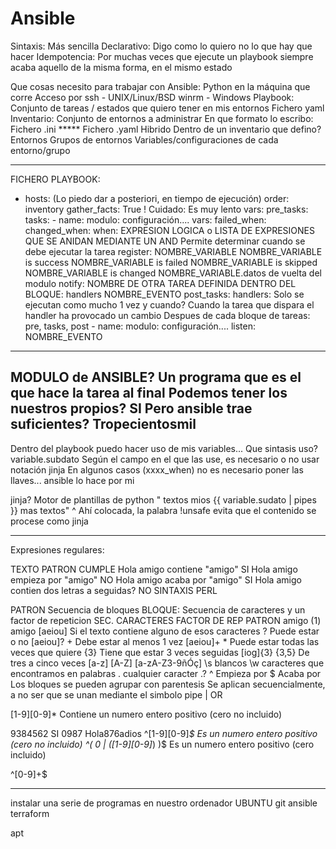 # Ansible

Sintaxis:
    Más sencilla
    Declarativo:
        Digo como lo quiero no lo que hay que hacer
    Idempotencia:
        Por muchas veces que ejecute un playbook siempre acaba 
        aquello de la misma forma, en el mismo estado

Que cosas necesito para trabajar con Ansible:
    Python en la máquina que corre
    Acceso por ssh - UNIX/Linux/BSD
               winrm - Windows
    Playbook:
        Conjunto de tareas / estados que quiero tener en mis entornos
        Fichero yaml
    Inventario:
        Conjunto de entornos a administrar
        En que formato lo escribo:
            Fichero .ini *****
            Fichero .yaml
            Hibrido
        Dentro de un inventario que defino?
            Entornos
            Grupos de entornos
            Variables/configuraciones de cada entorno/grupo

---
FICHERO PLAYBOOK:
-   hosts: (Lo piedo dar a posteriori, en tiempo de ejecución)
    order: inventory
    gather_facts: True ! Cuidado: Es muy lento
    vars: 
    pre_tasks:
    tasks:
        - name:
          modulo: configuración.... 
          vars:
          failed_when:
          changed_when:
          when: EXPRESION LOGICA o LISTA DE EXPRESIONES QUE SE ANIDAN MEDIANTE UN AND
                Permite determinar cuando se debe ejecutar la tarea
          register: NOMBRE_VARIABLE
            NOMBRE_VARIABLE is success
            NOMBRE_VARIABLE is failed
            NOMBRE_VARIABLE is skipped
            NOMBRE_VARIABLE is changed
            NOMBRE_VARIABLE.datos de vuelta del modulo
          notify: NOMBRE DE OTRA TAREA DEFINIDA DENTRO DEL BLOQUE: handlers
                  NOMBRE_EVENTO
    post_tasks:
    handlers:    Solo se ejecutan como mucho 1 vez y cuando?
                 Cuando la tarea que dispara el handler ha provocado un cambio
                 Despues de cada bloque de tareas: pre, tasks, post
        - name:
          modulo: configuración.... 
          listen: NOMBRE_EVENTO
---
MODULO de ANSIBLE? 
Un programa que es el que hace la tarea al final
Podemos tener los nuestros propios? SI
Pero ansible trae suficientes? Tropecientosmil 
---
Dentro del playbook puedo hacer uso de mis variables... Que sintasis uso?
    variable.subdato
    Según el campo en el que las use, es necesario o no usar notación jinja
En algunos casos (xxxx_when) no es necesario poner las llaves... ansible lo hace por mi

jinja? Motor de plantillas de python
    " textos mios {{ variable.sudato | pipes }} mas textos"
    ^ Ahí colocada, la palabra !unsafe evita que el contenido se procese como jinja
    
---
Expresiones regulares:             

TEXTO                                    PATRON                         CUMPLE
Hola amigo                                  contiene "amigo"                SI
Hola amigo                                  empieza por "amigo"             NO
Hola amigo                                  acaba por "amigo"               SI
Hola amigo                                  contien dos letras a seguidas?  NO
                                            SINTAXIS PERL

PATRON Secuencia de bloques
BLOQUE:
    Secuencia de caracteres y un factor de repeticion
                            SEC. CARACTERES     FACTOR DE REP       PATRON
                            amigo               (1)                 amigo
                            [aeiou]     Si el texto contiene alguno de esos caracteres
                                                ?   Puede estar o no
                                                                    [aeiou]?
                                                +   Debe estar al menos 1 vez
                                                                    [aeiou]+
                                                *   Puede estar todas las veces que quiere
                                                {3} Tiene que estar 3 veces seguidas
                                                                    [iog]{3}
                                                {3,5} De tres a cinco veces
                            [a-z]
                            [A-Z]
                            [a-zA-Z3-9ñÓç]
                            \s blancos
                            \w caracteres que encontramos en palabras
                            . cualquier caracter  .?
                            ^   Empieza por
                            $   Acaba por
Los bloques se pueden agrupar con parentesis
Se aplican secuencialmente, a no ser que se unan mediante el simbolo pipe | OR


[1-9][0-9]*         Contiene un numero entero positivo (cero no incluido)

9384562             SI
0987
Hola876adios
^[1-9][0-9]*$       Es un numero entero positivo (cero no incluido)
^( 0 | ([1-9][0-9]*) )$       Es un numero entero positivo (cero incluido)

^[0-9]+$


-----------------------------------
instalar una serie de programas en nuestro ordenador UBUNTU
git
ansible
terraform

apt 